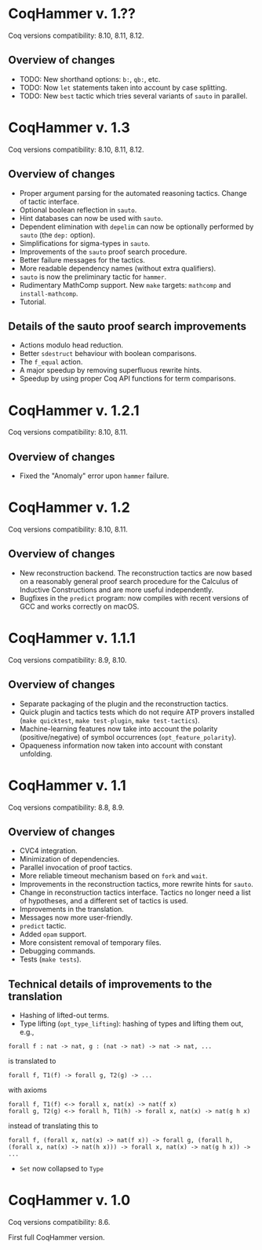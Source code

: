 CoqHammer v. 1.??
==================

Coq versions compatibility: 8.10, 8.11, 8.12.

Overview of changes
-------------------
* TODO: New shorthand options: `b:`, `qb:`, etc.
* TODO: Now `let` statements taken into account by case splitting.
* TODO: New `best` tactic which tries several variants of `sauto` in
  parallel.

CoqHammer v. 1.3
================

Coq versions compatibility: 8.10, 8.11, 8.12.

Overview of changes
-------------------
* Proper argument parsing for the automated reasoning tactics. Change
  of tactic interface.
* Optional boolean reflection in `sauto`.
* Hint databases can now be used with `sauto`.
* Dependent elimination with `depelim` can now be optionally
  performed by `sauto` (the `dep:` option).
* Simplifications for sigma-types in `sauto`.
* Improvements of the `sauto` proof search procedure.
* Better failure messages for the tactics.
* More readable dependency names (without extra qualifiers).
* `sauto` is now the preliminary tactic for `hammer`.
* Rudimentary MathComp support. New `make` targets: `mathcomp` and
  `install-mathcomp`.
* Tutorial.

Details of the sauto proof search improvements
----------------------------------------------
* Actions modulo head reduction.
* Better `sdestruct` behaviour with boolean comparisons.
* The `f_equal` action.
* A major speedup by removing superfluous rewrite hints.
* Speedup by using proper Coq API functions for term comparisons.

CoqHammer v. 1.2.1
==================

Coq versions compatibility: 8.10, 8.11.

Overview of changes
-------------------
* Fixed the "Anomaly" error upon `hammer` failure.

CoqHammer v. 1.2
================

Coq versions compatibility: 8.10, 8.11.

Overview of changes
-------------------
* New reconstruction backend. The reconstruction tactics are now based
  on a reasonably general proof search procedure for the Calculus of
  Inductive Constructions and are more useful independently.
* Bugfixes in the `predict` program: now compiles with recent versions
  of GCC and works correctly on macOS.

CoqHammer v. 1.1.1
==================

Coq versions compatibility: 8.9, 8.10.

Overview of changes
-------------------
* Separate packaging of the plugin and the reconstruction tactics.
* Quick plugin and tactics tests which do not require ATP provers
  installed (`make quicktest`, `make test-plugin`, `make test-tactics`).
* Machine-learning features now take into account the polarity
  (positive/negative) of symbol occurrences (`opt_feature_polarity`).
* Opaqueness information now taken into account with constant
  unfolding.

CoqHammer v. 1.1
================

Coq versions compatibility: 8.8, 8.9.

Overview of changes
-------------------
* CVC4 integration.
* Minimization of dependencies.
* Parallel invocation of proof tactics.
* More reliable timeout mechanism based on `fork` and `wait`.
* Improvements in the reconstruction tactics, more rewrite hints for `sauto`.
* Change in reconstruction tactics interface. Tactics no longer need a
  list of hypotheses, and a different set of tactics is used.
* Improvements in the translation.
* Messages now more user-friendly.
* `predict` tactic.
* Added `opam` support.
* More consistent removal of temporary files.
* Debugging commands.
* Tests (`make tests`).

Technical details of improvements to the translation
----------------------------------------------------
* Hashing of lifted-out terms.
* Type lifting (`opt_type_lifting`): hashing of types and lifting them out, e.g.,

```coq
forall f : nat -> nat, g : (nat -> nat) -> nat -> nat, ...
```

is translated to

```coq
forall f, T1(f) -> forall g, T2(g) -> ...
```

with axioms

```coq
forall f, T1(f) <-> forall x, nat(x) -> nat(f x)
forall g, T2(g) <-> forall h, T1(h) -> forall x, nat(x) -> nat(g h x)
```

instead of translating this to

```coq
forall f, (forall x, nat(x) -> nat(f x)) -> forall g, (forall h,
(forall x, nat(x) -> nat(h x))) -> forall x, nat(x) -> nat(g h x)) ->
...
```

* `Set` now collapsed to `Type`

CoqHammer v. 1.0
================

Coq versions compatibility: 8.6.

First full CoqHammer version.
